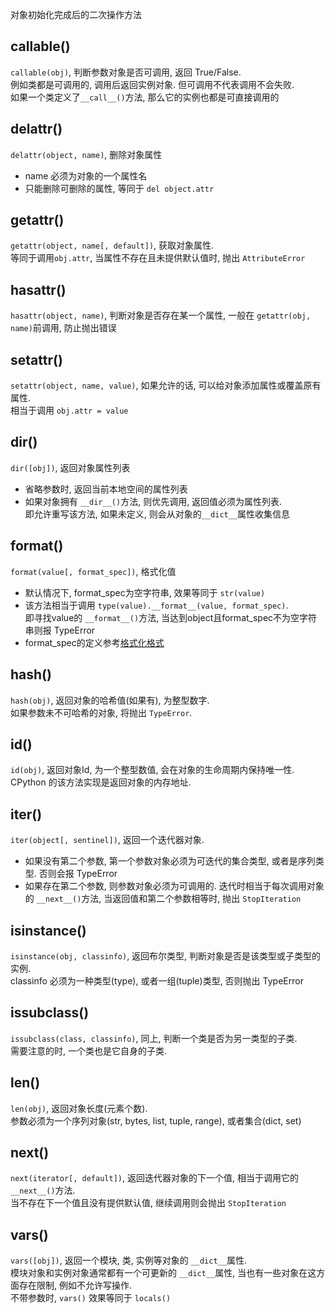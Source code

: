 对象初始化完成后的二次操作方法

## callable()
`callable(obj)`, 判断参数对象是否可调用, 返回 True/False.  
例如类都是可调用的, 调用后返回实例对象. 但可调用不代表调用不会失败.  
如果一个类定义了`__call__()`方法, 那么它的实例也都是可直接调用的

## delattr()
`delattr(object, name)`, 删除对象属性
- name 必须为对象的一个属性名
- 只能删除可删除的属性, 等同于 `del object.attr`

## getattr()
`getattr(object, name[, default])`, 获取对象属性.  
等同于调用`obj.attr`, 当属性不存在且未提供默认值时, 抛出 `AttributeError`

## hasattr()
`hasattr(object, name)`, 判断对象是否存在某一个属性, 一般在 `getattr(obj, name)`前调用, 防止抛出错误

## setattr()
`setattr(object, name, value)`, 如果允许的话, 可以给对象添加属性或覆盖原有属性.  
相当于调用 `obj.attr = value`

## dir()
`dir([obj])`, 返回对象属性列表
- 省略参数时, 返回当前本地空间的属性列表
- 如果对象拥有 `__dir__()`方法, 则优先调用, 返回值必须为属性列表.  
    即允许重写该方法, 如果未定义, 则会从对象的`__dict__`属性收集信息

## format()
`format(value[, format_spec])`, 格式化值
- 默认情况下, format_spec为空字符串, 效果等同于 `str(value)`
- 该方法相当于调用 `type(value).__format__(value, format_spec)`.  
    即寻找value的 `__format__()`方法, 当达到object且format_spec不为空字符串则报 TypeError
- format_spec的定义参考[格式化格式](https://docs.python.org/3/library/string.html#formatspec)

## hash()
`hash(obj)`, 返回对象的哈希值(如果有), 为整型数字.  
如果参数未不可哈希的对象, 将抛出 `TypeError`.  

## id()
`id(obj)`, 返回对象Id, 为一个整型数值, 会在对象的生命周期内保持唯一性.  
CPython 的该方法实现是返回对象的内存地址.

## iter()
`iter(object[, sentinel])`, 返回一个迭代器对象.  
- 如果没有第二个参数, 第一个参数对象必须为可迭代的集合类型, 或者是序列类型. 否则会报 TypeError
- 如果存在第二个参数, 则参数对象必须为可调用的. 迭代时相当于每次调用对象的 `__next__()`方法, 
    当返回值和第二个参数相等时, 抛出 `StopIteration`

## isinstance()
`isinstance(obj, classinfo)`, 返回布尔类型, 判断对象是否是该类型或子类型的实例.  
classinfo 必须为一种类型(type), 或者一组(tuple)类型, 否则抛出 TypeError

## issubclass()
`issubclass(class, classinfo)`, 同上, 判断一个类是否为另一类型的子类.  
需要注意的时, 一个类也是它自身的子类.  

## len()
`len(obj)`, 返回对象长度(元素个数).  
参数必须为一个序列对象(str, bytes, list, tuple, range), 或者集合(dict, set)

## next()
`next(iterator[, default])`, 返回迭代器对象的下一个值, 相当于调用它的 `__next__()`方法.  
当不存在下一个值且没有提供默认值, 继续调用则会抛出 `StopIteration`

## vars()
`vars([obj])`, 返回一个模块, 类, 实例等对象的 `__dict__`属性.  
模块对象和实例对象通常都有一个可更新的 `__dict__`属性, 当也有一些对象在这方面存在限制, 例如不允许写操作.  
不带参数时, `vars()` 效果等同于 `locals()`



